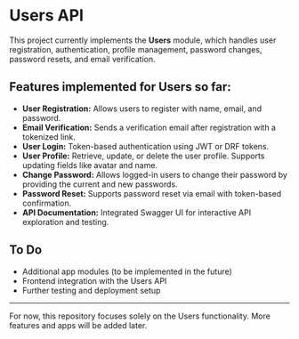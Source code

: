 # Users API

This project currently implements the **Users** module, which handles user registration, authentication, profile management, password changes, password resets, and email verification.

## Features implemented for Users so far:

- **User Registration:** Allows users to register with name, email, and password.
- **Email Verification:** Sends a verification email after registration with a tokenized link.
- **User Login:** Token-based authentication using JWT or DRF tokens.
- **User Profile:** Retrieve, update, or delete the user profile. Supports updating fields like avatar and name.
- **Change Password:** Allows logged-in users to change their password by providing the current and new passwords.
- **Password Reset:** Supports password reset via email with token-based confirmation.
- **API Documentation:** Integrated Swagger UI for interactive API exploration and testing.

## To Do

- Additional app modules (to be implemented in the future)
- Frontend integration with the Users API
- Further testing and deployment setup

---

For now, this repository focuses solely on the Users functionality. More features and apps will be added later.

